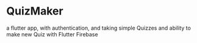# QuizMaker
a flutter app, with authentication, and taking simple Quizzes and ability to make new Quiz with Flutter Firebase  
